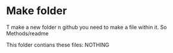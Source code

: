 # Make folder

T make a new folder n github you need to make a file within it. So Methods/readme

This folder contians these files:
NOTHING
